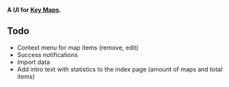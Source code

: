 __A UI for [Key Maps](https://github.com/icidasset/key_maps).__


## Todo

- Context menu for map items (remove, edit)
- Success notifications
- Import data
- Add intro text with statistics to the index page (amount of maps and total items)
